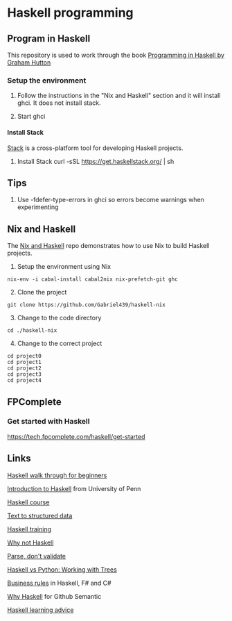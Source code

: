 # Haskell programming

## Program in Haskell

This repository is used to work through the book [Programming in Haskell by
Graham Hutton][100]

[100]: https://www.amazon.com/Programming-Haskell-Graham-Hutton/dp/1316626229/

### Setup the environment

1. Follow the instructions in the "Nix and Haskell" section and it will install
   ghci. It does not install stack.

2. Start ghci


#### Install Stack

[Stack][200] is a cross-platform tool for developing Haskell projects.

[200]: https://docs.haskellstack.org/en/stable/README/

1. Install Stack
curl -sSL https://get.haskellstack.org/ | sh

## Tips

1. Use -fdefer-type-errors in ghci so errors become warnings when experimenting

## Nix and Haskell

The [Nix and Haskell][300] repo demonstrates how to use Nix to build Haskell projects.

[300]: https://github.com/Gabriel439/haskell-nix

1. Setup the environment using Nix

```
nix-env -i cabal-install cabal2nix nix-prefetch-git ghc
```

2. Clone the project

```
git clone https://github.com/Gabriel439/haskell-nix
```

3. Change to the code directory

```
cd ./haskell-nix
```

4. Change to the correct project

```
cd project0
cd project1
cd project2
cd project3
cd project4
```

## FPComplete

### Get started with Haskell

https://tech.fpcomplete.com/haskell/get-started

## Links

[Haskell walk through for beginners][1000]

[1000]: http://www.haskellforall.com/2018/10/detailed-walkthrough-for-beginner.html

[Introduction to Haskell][1010] from University of Penn

[1010]: https://www.seas.upenn.edu/~cis194/fall16/index.html

[Haskell course][1020]

[1020]: https://github.com/data61/fp-course

[Text to structured data][1030]

[1030]: https://github.com/facebook/duckling

[Haskell training][1040]

[1040]: https://github.com/google/haskell-trainings

[Why not Haskell][1050]

[1050]: https://pchiusano.github.io/2017-01-20/why-not-haskell.html

[Parse, don't validate][1060]

[1060]: https://lexi-lambda.github.io/blog/2019/11/05/parse-don-t-validate/

[Haskell vs Python: Working with Trees][1070]

[1070]: https://doisinkidney.com/posts/2019-10-02-what-is-good-about-haskell.html

[Business rules][1080] in Haskell, F# and C#

[1080]: https://blog.ndcconferences.com/composite-as-a-monoid-a-business-rules-example/

[Why Haskell][1090] for Github Semantic

[1090]: https://github.com/github/semantic/blob/master/docs/why-haskell.md

[Haskell learning advice][1100]

[1100]: http://mechanical-elephant.com/thoughts/2015-04-20-becoming-productive-in-haskell/index.html
